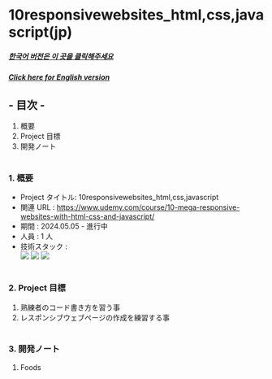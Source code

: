 # 10responsivewebsites_html,css,javascript(jp)

##### [한국어 버전은 이 곳을 클릭해주세요](README.md)

##### [Click here for English version](README_EN.md)

## - 目次 -

1. 概要
2. Project 目標
3. 開発ノート
   </br>
   </br>

### 1. 概要

- Project タイトル: 10responsivewebsites_html,css,javascript
- 関連 URL : https://www.udemy.com/course/10-mega-responsive-websites-with-html-css-and-javascript/
- 期間 : 2024.05.05 - 進行中
- 人員 : 1 人
- 技術スタック : </br>
  <img src="https://img.shields.io/badge/html-E34F26?style=for-the-badge&logo=html5&logoColor=white">
  <img src="https://img.shields.io/badge/css-1572B6?style=for-the-badge&logo=css3&logoColor=white">
  <img src="https://img.shields.io/badge/javascript-F7DF1E?style=for-the-badge&logo=javascript&logoColor=white">
  </br>
  </br>

### 2. Project 目標

1.  熟練者のコード書き方を習う事
2.  レスポンシブウェブページの作成を練習する事
    </br>
    </br>

### 3. 開発ノート

1. Foods
   </br>
   </br>

